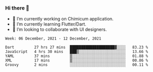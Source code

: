 ### Hi there 👋

<!--
**devcat37/devcat37** is a ✨ _special_ ✨ repository because its `README.md` (this file) appears on your GitHub profile.-->


- 🔭 I’m currently working on Chimicum application.
- 🌱 I’m currently learning Flutter/Dart.
- 👯 I’m looking to collaborate with UI designers.
<!-- - 🤔 I’m looking for help with ... -->

<!--START_SECTION:waka-->
```text
Week: 06 December, 2021 - 12 December, 2021

Dart         27 hrs 27 mins  ████████████████████▓░░░░   83.23 % 
JavaScript   4 hrs 30 mins   ███▒░░░░░░░░░░░░░░░░░░░░░   13.66 % 
YAML         37 mins         ▒░░░░░░░░░░░░░░░░░░░░░░░░   01.88 % 
XML          17 mins         ▒░░░░░░░░░░░░░░░░░░░░░░░░   00.86 % 
Groovy       2 mins          ░░░░░░░░░░░░░░░░░░░░░░░░░   00.11 % 
```
<!--END_SECTION:waka-->
